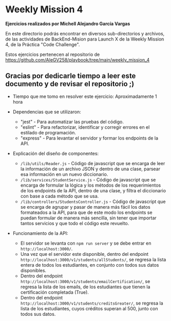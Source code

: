 # Weekly Mission 4

**Ejercicios realizados por Michell Alejandro García Vargas**

En este directorio podrás encontrar en diversos sub-directorios y archivos, de las actividades de BackEnd-Mision para Launch X de la Weekly Mission 4, de la Práctica "Code Challenge".

Estos ejercicios pertenecen al repositorio de https://github.com/AleGV258/playbook/tree/main/weekly_mission_4

## Gracias por dedicarle tiempo a leer este documento y de revisar el repositorio ;)

- Tiempo que me tomo en resolver este ejercicio: Aproximadamente 1 hora

- Dependencias que se utilizaron:
    - "jest" - Para automatizar las pruebas del código.
    - "eslint" - Para refactorizar, identificar y corregir errores en el estilado de programación.
    - "express" - Para levantar el servidor y formar los endpoints de la API.

- Explicación del diseño de componentes:
    - `/lib/utils/Reader.js` - Código de javascript que se encarga de leer la información de un archivo JSON y dentro de una clase, parsear esa información en un nuevo diccionario.
    - `/lib/services/StudentService.js` - Código de javascript que se encarga de formular la lógica y los métodos de los requerimientos de los endpoints de la API, dentro de una clase, y filtra el diccionario con base a cada método que se usa.
    - `/lib/controllers/StudentsController.js` - Código de javascript que se encarga de agrupar y pasar de manera más fácil los datos formateados a la API, para que de este modo los endpoints se puedan formular de manera más sencilla, sin tener que importar tantos servicios y que todo el código este revuelto.

- Funcionamiento de la API:
  - El servidor se levanta con `npm run server` y se debe entrar en `http://localhost:3000/`.
  - Una vez que el servidor este disponible, dentro del endpoint `http://localhost:3000/v1/students/allStudents/`, se regresa la lista entera de todos los estudiantes, en conjunto con todos sus datos disponibles.
  - Dentro del endpoint `http://localhost:3000/v1/students/emailCertification/`, se regresa la lista de los emails, de los estudiantes que tienen la certificación completada (True).
  - Dentro del endpoint `http://localhost:3000/v1/students/creditsGreater/`, se regresa la lista de los estudiantes, cuyos créditos superan al 500, junto con todos sus datos.
